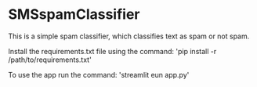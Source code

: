 # SMSspamClassifier

This is a simple spam classifier, which classifies text as spam or not spam.

Install the requirements.txt file  using the command: 'pip install -r /path/to/requirements.txt'

To use the app run the command: 'streamlit eun app.py'

